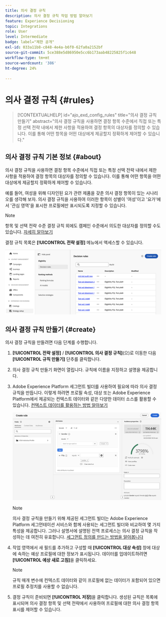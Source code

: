 ```yaml
---
title: 의사 결정 규칙
description: 의사 결정 규칙 작업 방법 알아보기
feature: Experience Decisioning
topic: Integrations
role: User
level: Intermediate
badge: label="제한 공개"
exl-id: 033a11b8-c848-4e4a-b6f0-62fa0a2152bf
source-git-commit: 5ce388e5d86950e5cc6b173aab48225825f1c648
workflow-type: tm+mt
source-wordcount: '386'
ht-degree: 24%

---
```


# 의사 결정 규칙 {#rules}

>[!CONTEXTUALHELP]
>id="ajo_exd_config_rules"
>title="의사 결정 규칙 만들기"
>abstract="의사 결정 규칙을 사용하면 결정 항목 수준에서 직접 또는 특정 선택 전략 내에서 제한 사항을 적용하여 결정 항목의 대상자를 정의할 수 있습니다. 이를 통해 어떤 항목을 어떤 대상에게 제공할지 정확하게 제어할 수 있습니다."

## 의사 결정 규칙 기본 정보 {#about}

의사 결정 규칙을 사용하면 결정 항목 수준에서 직접 또는 특정 선택 전략 내에서 제한 사항을 적용하여 결정 항목의 대상자를 정의할 수 있습니다. 이를 통해 어떤 항목을 어떤 대상에게 제공할지 정확하게 제어할 수 있습니다.

예를 들어, 여성을 위해 디자인된 요가 관련 제품을 갖춘 의사 결정 항목이 있는 시나리오를 생각해 보자. 의사 결정 규칙을 사용하여 이러한 항목이 성별이 &#39;여성&#39;이고 &#39;요가&#39;에서 &#39;관심 영역&#39;을 표시한 프로필에만 표시되도록 지정할 수 있습니다.

>[!NOTE]
>
>항목 및 선택 전략 수준 결정 규칙 외에도 캠페인 수준에서 의도한 대상자를 정의할 수도 있습니다. [자세히 알아보기](../campaigns/create-campaign.md#audience)

결정 규칙 목록은 **[!UICONTROL 전략 설정]** 메뉴에서 액세스할 수 있습니다.

![](assets/decision-rules-list.png)

## 의사 결정 규칙 만들기 {#create}

의사 결정 규칙을 만들려면 다음 단계를 수행합니다.

1. **[!UICONTROL 전략 설정]** / **[!UICONTROL 의사 결정 규칙]**(으)로 이동한 다음 **[!UICONTROL 규칙 만들기]** 단추를 클릭합니다.

1. 의사 결정 규칙 만들기 화면이 열립니다. 규칙에 이름을 지정하고 설명을 제공합니다.

1. Adobe Experience Platform 세그먼트 빌더를 사용하여 필요에 따라 의사 결정 규칙을 만듭니다. 이렇게 하려면 프로필 속성, 대상 또는 Adobe Experience Platform에서 제공되는 컨텍스트 데이터와 같은 다양한 데이터 소스를 활용할 수 있습니다. [컨텍스트 데이터를 활용하는 방법 알아보기](#context-data)

   ![](assets/decision-rules-build.png)

   >[!NOTE]
   >
   >의사 결정 규칙을 만들기 위해 제공된 세그먼트 빌더는 Adobe Experience Platform 세그먼테이션 서비스와 함께 사용되는 세그먼트 빌더와 비교하여 몇 가지 특성을 제공합니다.  그러나 설명서에 설명된 전역 프로세스는 의사 결정 규칙을 작성하는 데 여전히 유효합니다. [세그먼트 정의를 만드는 방법을 알아봅니다](../audience/creating-a-segment-definition.md)

1. 작업 영역에서 새 필드를 추가하고 구성할 때 **[!UICONTROL 대상 속성]** 창에 대상에 속하는 예상 프로필에 대한 정보가 표시됩니다. 데이터를 업데이트하려면 **[!UICONTROL 예상 새로 고침]**&#x200B;을 클릭하세요.

   >[!NOTE]
   >
   >규칙 매개 변수에 컨텍스트 데이터와 같이 프로필에 없는 데이터가 포함되어 있으면 프로필 추정치를 사용할 수 없습니다.

1. 결정 규칙이 준비되면 **[!UICONTROL 저장]**&#x200B;을 클릭합니다. 생성된 규칙은 목록에 표시되며 의사 결정 항목 및 선택 전략에서 사용하여 프로필에 대한 의사 결정 항목 표시를 제어할 수 있습니다.


